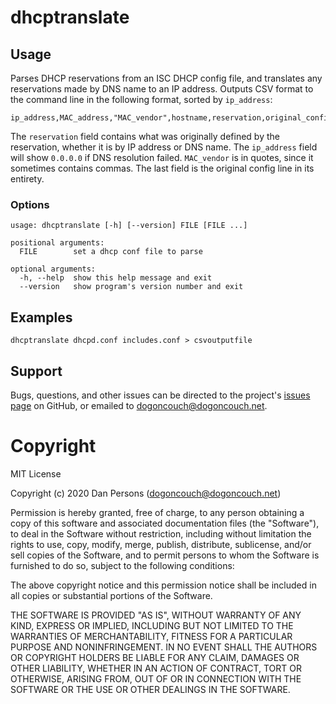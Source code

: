 # dhcptranslate

## Usage
Parses DHCP reservations from an ISC DHCP config file, and translates any reservations made by DNS name to an IP address. Outputs CSV format to the command line in the following format, sorted by `ip_address`:
```
ip_address,MAC_address,"MAC_vendor",hostname,reservation,original_config_line
```
The `reservation` field contains what was originally defined by the reservation, whether it is by IP address or DNS name. The `ip_address` field will show `0.0.0.0` if DNS resolution failed. `MAC_vendor` is in quotes, since it sometimes contains commas. The last field is the original config line in its entirety.

### Options
```
usage: dhcptranslate [-h] [--version] FILE [FILE ...]

positional arguments:
  FILE        set a dhcp conf file to parse

optional arguments:
  -h, --help  show this help message and exit
  --version   show program's version number and exit
```

## Examples
    
    dhcptranslate dhcpd.conf includes.conf > csvoutputfile

## Support
Bugs, questions, and other issues can be directed to the project's [issues page](https://github.com/dogoncouch/dhcptranslate/issues) on GitHub, or emailed to [dogoncouch@dogoncouch.net](mailto:dogoncouch@dogoncouch.net).


# Copyright
MIT License

Copyright (c) 2020 Dan Persons (dogoncouch@dogoncouch.net)

Permission is hereby granted, free of charge, to any person obtaining a copy
of this software and associated documentation files (the "Software"), to deal
in the Software without restriction, including without limitation the rights
to use, copy, modify, merge, publish, distribute, sublicense, and/or sell
copies of the Software, and to permit persons to whom the Software is
furnished to do so, subject to the following conditions:

The above copyright notice and this permission notice shall be included in all
copies or substantial portions of the Software.

THE SOFTWARE IS PROVIDED "AS IS", WITHOUT WARRANTY OF ANY KIND, EXPRESS OR
IMPLIED, INCLUDING BUT NOT LIMITED TO THE WARRANTIES OF MERCHANTABILITY,
FITNESS FOR A PARTICULAR PURPOSE AND NONINFRINGEMENT. IN NO EVENT SHALL THE
AUTHORS OR COPYRIGHT HOLDERS BE LIABLE FOR ANY CLAIM, DAMAGES OR OTHER
LIABILITY, WHETHER IN AN ACTION OF CONTRACT, TORT OR OTHERWISE, ARISING FROM,
OUT OF OR IN CONNECTION WITH THE SOFTWARE OR THE USE OR OTHER DEALINGS IN THE
SOFTWARE.
